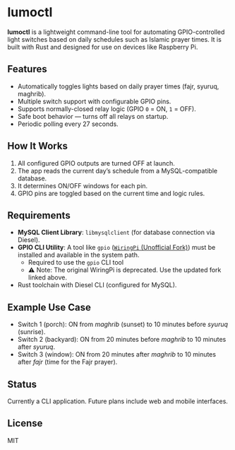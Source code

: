 # lumoctl

**lumoctl** is a lightweight command-line tool for automating GPIO-controlled light switches based on daily schedules such as Islamic prayer times. It is built with Rust and designed for use on devices like Raspberry Pi.

## Features

- Automatically toggles lights based on daily prayer times (fajr, syuruq, maghrib).
- Multiple switch support with configurable GPIO pins.
- Supports normally-closed relay logic (GPIO `0` = ON, `1` = OFF).
- Safe boot behavior — turns off all relays on startup.
- Periodic polling every 27 seconds.

## How It Works

1. All configured GPIO outputs are turned OFF at launch.
2. The app reads the current day’s schedule from a MySQL-compatible database.
3. It determines ON/OFF windows for each pin.
4. GPIO pins are toggled based on the current time and logic rules.

## Requirements

- **MySQL Client Library**: `libmysqlclient` (for database connection via Diesel).
- **GPIO CLI Utility**: A tool like `gpio` ([`WiringPi` (Unofficial Fork)](https://github.com/WiringPi/WiringPi)) must be installed and available in the system path.
  - Required to use the `gpio` CLI tool
  - ⚠️ Note: The original WiringPi is deprecated. Use the updated fork linked above.
- Rust toolchain with Diesel CLI (configured for MySQL).

## Example Use Case

- Switch 1 (porch): ON from *maghrib* (sunset) to 10 minutes before *syuruq* (sunrise).
- Switch 2 (backyard): ON from 20 minutes before *maghrib* to 10 minutes after *syuruq*.
- Switch 3 (window): ON from 20 minutes after *maghrib* to 10 minutes after *fajr* (time for the Fajr prayer).

## Status

Currently a CLI application. Future plans include web and mobile interfaces.

## License

MIT